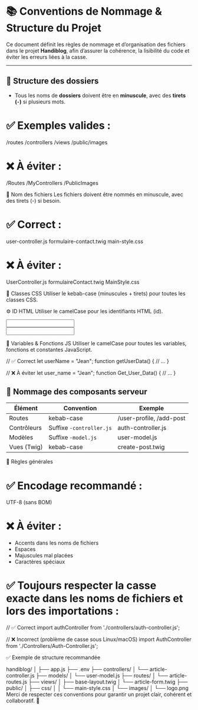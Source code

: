 # 📚 Conventions de Nommage & Structure du Projet

Ce document définit les règles de nommage et d’organisation des fichiers dans le projet **Handiblog**, afin d’assurer la cohérence, la lisibilité du code et éviter les erreurs liées à la casse.

---

## 📁 Structure des dossiers

- Tous les noms de **dossiers** doivent être en **minuscule**, avec des **tirets (`-`)** si plusieurs mots.


# ✅ Exemples valides :
/routes
/controllers
/views
/public/images

# ❌ À éviter :
/Routes
/MyControllers
/PublicImages

📄 Nom des fichiers
Les fichiers doivent être nommés en minuscule, avec des tirets (-) si besoin.

# ✅ Correct :
user-controller.js
formulaire-contact.twig
main-style.css

# ❌ À éviter :
UserController.js
formulaireContact.twig
MainStyle.css


🧩 Classes CSS
Utiliser le kebab-case (minuscules + tirets) pour toutes les classes CSS.


<!-- ✅ Correct -->
<div class="form-group error-message"></div>

<!-- ❌ À éviter -->
<div class="FormGroup errorMessage"></div>


⚙️ ID HTML
Utiliser le camelCase pour les identifiants HTML (id).

<!-- ✅ Correct -->
<input id="userEmail" />
<section id="mainContent"></section>

<!-- ❌ À éviter -->
<input id="user_email" />
<section id="Main_Content"></section>



🧠 Variables & Fonctions JS
Utiliser le camelCase pour toutes les variables, fonctions et constantes JavaScript.

// ✅ Correct
let userName = "Jean";
function getUserData() {
  // ...
}

// ❌ À éviter
let user_name = "Jean";
function Get_User_Data() {
  // ...
}


## 🧩 Nommage des composants serveur

| Élément       | Convention              | Exemple                |
|---------------|-------------------------|------------------------|
| Routes        | kebab-case              | /user-profile, /add-post |
| Contrôleurs   | Suffixe `-controller.js` | auth-controller.js      |
| Modèles       | Suffixe `-model.js`     | user-model.js           |
| Vues (Twig)   | kebab-case              | create-post.twig        |



🧼 Règles générales


# ✅ Encodage recommandé :
UTF-8 (sans BOM)

# ❌ À éviter :
- Accents dans les noms de fichiers
- Espaces
- Majuscules mal placées
- Caractères spéciaux

# ✅ Toujours respecter la casse exacte dans les noms de fichiers et lors des importations :


// ✅ Correct
import authController from './controllers/auth-controller.js';

// ❌ Incorrect (problème de casse sous Linux/macOS)
import AuthController from './Controllers/Auth-Controller.js';


✅ Exemple de structure recommandée

handiblog/
│
├── app.js
├── .env
├── controllers/
│   └── article-controller.js
├── models/
│   └── user-model.js
├── routes/
│   └── article-routes.js
├── views/
│   ├── base-layout.twig
│   └── article-form.twig
├── public/
│   ├── css/
│   │   └── main-style.css
│   └── images/
│       └── logo.png
Merci de respecter ces conventions pour garantir un projet clair, cohérent et collaboratif. 💼

